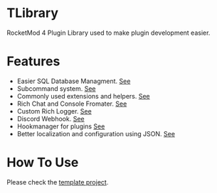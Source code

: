 # TLibrary
RocketMod 4 Plugin Library used to make plugin development easier.

# Features
- Easier SQL Database Managment. <a href="https://github.com/TavstalDev/TLibrary/blob/master/TLibrary/Helpers/General/DatabaseHelper.cs">See</a>
- Subcommand system. <a href="https://github.com/TavstalDev/TLibrary/tree/master/TLibrary/Compatibility/Models/Commands">See</a>
- Commonly used extensions and helpers. <a href="https://github.com/TavstalDev/TLibrary/tree/master/TLibrary/Helpers">See</a>
- Rich Chat and Console Fromater. <a href="https://github.com/TavstalDev/TLibrary/blob/master/TLibrary/Helpers/General/FormatHelper.cs">See</a>
- Custom Rich Logger. <a href="https://github.com/TavstalDev/TLibrary/blob/master/TLibrary/Compatibility/Models/Plugin/TLogger.cs">See</a>
- Discord Webhook. <a href="https://github.com/TavstalDev/TLibrary/blob/master/TLibrary/Services/DiscordWebhook.cs">See</a>
- Hookmanager for plugins <a href="https://github.com/TavstalDev/TLibrary/blob/master/TLibrary/Managers/HookManager.cs">See</a>
- Better localization and configuration using JSON. <a href="https://github.com/TavstalDev/TLibrary/blob/master/TLibrary/Compatibility/Models/Plugin/PluginBase.cs">See</a>


# How To Use
Please check the <a href="https://github.com/TavstalDev/TExample/tree/master">template project</a>.
